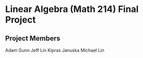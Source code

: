 # Linear Algebra (Math 214) Final Project
## Project Members
Adam Gunn
Jeff Lin
Kipras Januska
Michael Lin